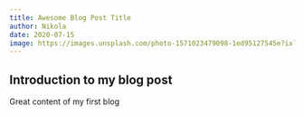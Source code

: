 ```yaml
---
title: Awesome Blog Post Title
author: Nikola
date: 2020-07-15
image: https://images.unsplash.com/photo-1571023479098-1ed95127545e?ixlib=rb-1.2.1&ixid=eyJhcHBfaWQiOjEyMDd9&auto=format&fit=crop&w=2134&q=80
---
```


## Introduction to my blog post

Great content of my first blog